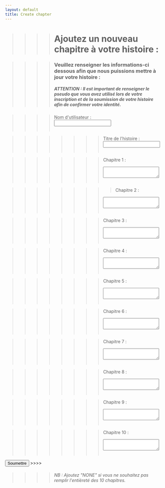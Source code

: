 ```yaml
---
layout: default
title: Create chapter
---
```


>>>># Ajoutez un nouveau chapitre à votre histoire :

>>>>### Veuillez renseigner les informations-ci dessous afin que nous puissions mettre à jour votre histoire :
>>>>##### ATTENTION : Il est important de renseigner le pseudo que vous avez utilisé lors de votre inscription et de la soumission de votre histoire afin de confirmer votre identité.

>>>><form action="https://formspree.io/f/mvgpjkyn" method="POST">
>>>><label for="ut"> Nom d'utilisateur :</label><br>
>>>><input type="text" id="ut" name="ut"><br><br>

>>>>>>>><label for="title">Titre de l'histoire :</label><br>
>>>>>>>><input type="text" id="title" name="title"><br><br>

>>>>>>>><label for="chapter-1">Chapitre 1 :</label><br>
>>>>>>>><textarea id="chapter-1" name="chapter-1"></textarea><br><br>
  
>>>>>>>>><label for="chapter-1">Chapitre 2 :</label><br>
>>>>>>>><textarea id="chapter-1" name="chapter-1"></textarea><br><br>

>>>>>>>><label for="chapter-1">Chapitre 3 :</label><br>
>>>>>>>><textarea id="chapter-1" name="chapter-1"></textarea><br><br>

>>>>>>>><label for="chapter-1">Chapitre 4 :</label><br>
>>>>>>>><textarea id="chapter-1" name="chapter-1"></textarea><br><br>

>>>>>>>><label for="chapter-1">Chapitre 5 :</label><br>
>>>>>>>><textarea id="chapter-1" name="chapter-1"></textarea><br><br>

>>>>>>>><label for="chapter-1">Chapitre 6 :</label><br>
>>>>>>>><textarea id="chapter-1" name="chapter-1"></textarea><br><br>

>>>>>>>><label for="chapter-1">Chapitre 7 :</label><br>
>>>>>>>><textarea id="chapter-1" name="chapter-1"></textarea><br><br>

>>>>>>>><label for="chapter-1">Chapitre 8 :</label><br>
>>>>>>>><textarea id="chapter-1" name="chapter-1"></textarea><br><br>

>>>>>>>><label for="chapter-1">Chapitre 9 :</label><br>
>>>>>>>><textarea id="chapter-1" name="chapter-1"></textarea><br><br>

>>>>>>>><label for="chapter-1">Chapitre 10 :</label><br>
>>>>>>>><textarea id="chapter-1" name="chapter-1"></textarea><br><br>

<input type="submit" value="Soumettre">
  >>>></form>

>>>>###### NB : Ajoutez "NONE" si vous ne souhaitez pas remplir l'entièreté des 10 chapitres.
